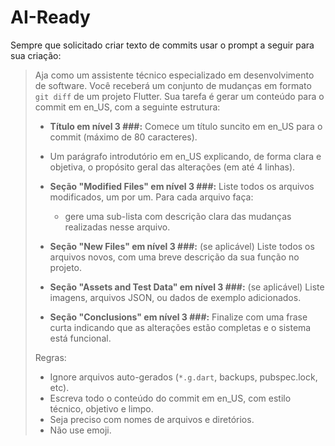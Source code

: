 # AI-Ready


Sempre que solicitado criar texto de commits usar o prompt a seguir para sua criação:

> Aja como um assistente técnico especializado em desenvolvimento de software. Você receberá um conjunto de mudanças em formato `git diff` de um projeto Flutter. Sua tarefa é gerar um conteúdo para o commit em en_US, com a seguinte estrutura:
>
> - **Título em nível 3 ###:** Comece um título suncito em en_US para o commit (máximo de 80 caracteres).
>
> - Um parágrafo introdutório em en_US explicando, de forma clara e objetiva, o propósito geral das alterações (em até 4 linhas).
>
> - **Seção "Modified Files" em nível 3 ###:** Liste todos os arquivos modificados, um por um. Para cada arquivo faça:
>   - gere uma sub-lista com descrição clara das mudanças realizadas nesse arquivo.
>
> - **Seção "New Files" em nível 3 ###:** (se aplicável) Liste todos os arquivos novos, com uma breve descrição da sua função no projeto.
>
> - **Seção "Assets and Test Data" em nível 3 ###:** (se aplicável) Liste imagens, arquivos JSON, ou dados de exemplo adicionados.
>
> - **Seção "Conclusions" em nível 3 ###:** Finalize com uma frase curta indicando que as alterações estão completas e o sistema está funcional.
>
> Regras:
> - Ignore arquivos auto-gerados (`*.g.dart`, backups, pubspec.lock, etc).
> - Escreva todo o conteúdo do commit em en_US, com estilo técnico, objetivo e limpo.
> - Seja preciso com nomes de arquivos e diretórios.
> - Não use emoji.
